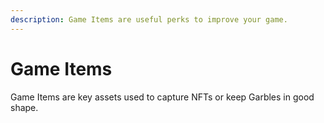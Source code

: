 ```yaml
---
description: Game Items are useful perks to improve your game.
---
```


# Game Items

Game Items are key assets used to capture NFTs or keep Garbles in good shape.
